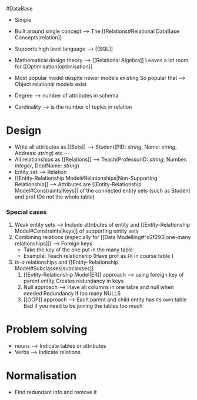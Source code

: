 #DataBase 

- Simple 
- Built around single concept --> The [[Relations#Relational DataBase Concepts|relation]]
- Supports high level language --> [[SQL]]
- Mathematical design theory --> [[Relational Algebra]]
   Leaves a lot room for [[Optimisation|optimisation]]
- Most popular model despite newer models existing
   So popular that --> Object relational models exist

- Degree --> number of attributes in schema
- Cardinality --> is the number of tuples in relation

# Design
- Write all attributes as [[Sets]] --> Student(PID: *string*, Name: *string*, Address: *string*) etc $\cdots$
- All relationships as [[Relations]] --> Teach(ProfessorID: *string*, Number: *integer*, DeptName: *string*)
- Entity set --> Relation
- [[Entity-Relationship Model#Relationships|Non-Supporting Relationship]] --> Attributes are [[Entity-Relationship Model#Constraints|Keys]]  of the connected entity sets (such as Student and prof IDs not the whole table)
### Special cases
  1. Weak entity sets --> Include attributes of  entity and  [[Entity-Relationship Model#Constraints|keys]] of supporting entity sets
  2. Combining relations (especially for [[Data Modelling#^d2f293|one-many relationships]]) --> Foreign keys
      - Take the key of the one put in the many table
      - Example: Teach relationship (Have prof as `FK` in course table )
  3. *Is-a* relationships and [[Entity-Relationship Model#Subclasses|subclasses]]
     1. [[Entity-Relationship Model|ER]] approach --> using foreign key of parent entity
        Creates redundancy in keys
     2. Null approach --> Have all columns in one table and null when needed
        Redundancy if too many NULLS
     4. [[OOP]] approach --> Each parent and child entity has its own table
        Bad if you need to be joining the tables too much

# Problem solving
- nouns --> Indicate tables or attributes
- Verbs --> Indicate relations

# Normalisation
- Find redundant info and remove it

